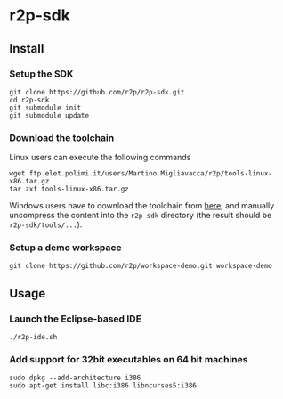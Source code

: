 # r2p-sdk

## Install

### Setup the SDK
    git clone https://github.com/r2p/r2p-sdk.git
    cd r2p-sdk
    git submodule init
    git submodule update

### Download the toolchain
Linux users can execute the following commands

    wget ftp.elet.polimi.it/users/Martino.Migliavacca/r2p/tools-linux-x86.tar.gz
    tar zxf tools-linux-x86.tar.gz
    
Windows users have to download the toolchain from [here](http://ftp.elet.polimi.it/users/Martino.Migliavacca/r2p/tools-windows-32bit.zip), and manually uncompress the content into the `r2p-sdk` directory (the result should be `r2p-sdk/tools/...`).

### Setup a demo workspace
    git clone https://github.com/r2p/workspace-demo.git workspace-demo

## Usage

### Launch the Eclipse-based IDE
    ./r2p-ide.sh
    
### Add support for 32bit executables on 64 bit machines

    sudo dpkg --add-architecture i386
    sudo apt-get install libc:i386 libncurses5:i386
